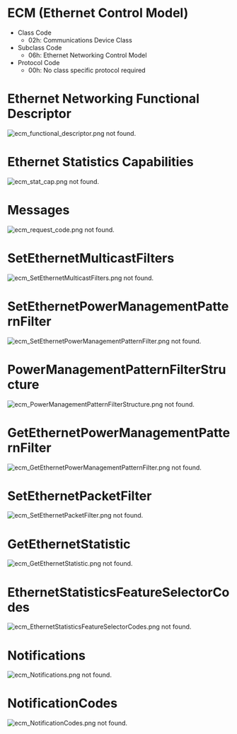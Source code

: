 # ECM (Ethernet Control Model)
- Class Code
  - 02h: Communications Device Class
- Subclass Code
  - 06h: Ethernet Networking Control Model
- Protocol Code 
  - 00h: No class specific protocol required 

# Ethernet Networking Functional Descriptor
![ecm_functional_descriptor.png not found.](./img/ecm_functional_descriptor.png)


# Ethernet Statistics Capabilities
![ecm_stat_cap.png not found.](./img/ecm_stat_cap.png)

# Messages
![ecm_request_code.png not found.](./img/ecm_request_code.png)

# SetEthernetMulticastFilters
![ecm_SetEthernetMulticastFilters.png not found.](./img/ecm_SetEthernetMulticastFilters.png)

# SetEthernetPowerManagementPatternFilter
![ecm_SetEthernetPowerManagementPatternFilter.png not found.](./img/ecm_SetEthernetPowerManagementPatternFilter.png)

# PowerManagementPatternFilterStructure
![ecm_PowerManagementPatternFilterStructure.png not found.](./img/ecm_PowerManagementPatternFilterStructure.png)

# GetEthernetPowerManagementPatternFilter
![ecm_GetEthernetPowerManagementPatternFilter.png not found.](./img/ecm_GetEthernetPowerManagementPatternFilter.png)

# SetEthernetPacketFilter
![ecm_SetEthernetPacketFilter.png not found.](./img/ecm_SetEthernetPacketFilter.png)

# GetEthernetStatistic
![ecm_GetEthernetStatistic.png not found.](./img/ecm_GetEthernetStatistic.png)

# EthernetStatisticsFeatureSelectorCodes
![ecm_EthernetStatisticsFeatureSelectorCodes.png not found.](./img/ecm_EthernetStatisticsFeatureSelectorCodes.png)

# Notifications
![ecm_Notifications.png not found.](./img/ecm_Notifications.png)

# NotificationCodes
![ecm_NotificationCodes.png not found.](./img/ecm_NotificationCodes.png)


